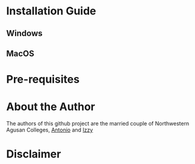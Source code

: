 # Installation Guide
## Windows
## MacOS
# Pre-requisites
# About the Author
The authors of this github project are the married couple of Northwestern Agusan Colleges, [Antonio](https://www.facebook.com/profile.php?id=61550835487298) and [Izzy](https://www.facebook.com/izzy.deniega.24)
# Disclaimer
